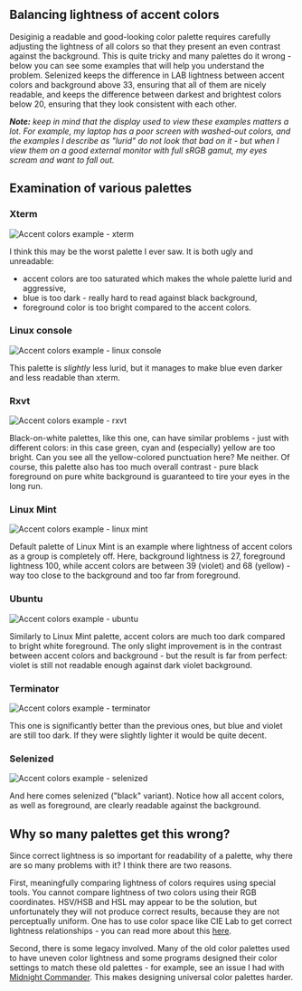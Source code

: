 Balancing lightness of accent colors
------------------------------------

Desiginig a readable and good-looking color palette requires carefully
adjusting the lightness of all colors so that they present an even contrast
against the background.  This is quite tricky and many palettes do it wrong -
below you can see some examples that will help you understand the problem.
Selenized keeps the difference in LAB lightness between accent colors and
background above 33, ensuring that all of them are nicely readable, and keeps
the difference between darkest and brightest colors below 20, ensuring that
they look consistent with each other.

_**Note:** keep in mind that the display used to view these examples matters a
lot.  For example, my laptop has a poor screen with washed-out colors, and the
examples I describe as "lurid" do not look that bad on it - but when I view
them on a good external monitor with full sRGB gamut, my eyes scream and want
to fall out._



Examination of various palettes
-------------------------------

### Xterm

![Accent colors example - xterm](http://i.imgur.com/E0yIUFv.png)

I think this may be the worst palette I ever saw.  It is both ugly and
unreadable:
- accent colors are too saturated which makes the whole palette lurid and
  aggressive,
- blue is too dark - really hard to read against black background,
- foreground color is too bright compared to the accent colors.



### Linux console

![Accent colors example - linux console](http://i.imgur.com/bq3C487.png)

This palette is *slightly* less lurid, but it manages to make blue even darker
and less readable than xterm.



### Rxvt

![Accent colors example - rxvt](http://i.imgur.com/bCJWGVr.png)

Black-on-white palettes, like this one, can have similar problems - just with
different colors: in this case green, cyan and (especially) yellow are too
bright.  Can you see all the yellow-colored punctuation here?  Me neither.  Of
course, this palette also has too much overall contrast - pure black foreground
on pure white background is guaranteed to tire your eyes in the long run.



### Linux Mint

![Accent colors example - linux mint](http://i.imgur.com/NdGbiHg.png)

Default palette of Linux Mint is an example where lightness of accent colors as
a group is completely off.  Here, background lightness is 27, foreground
lightness 100, while accent colors are between 39 (violet) and 68 (yellow) -
way too close to the background and too far from foreground.



### Ubuntu

![Accent colors example - ubuntu](http://i.imgur.com/WkYpoie.png)

Similarly to Linux Mint palette, accent colors are much too dark compared to
bright white foreground.  The only slight improvement is in the contrast
between accent colors and background - but the result is far from perfect:
violet is still not readable enough against dark violet background.



### Terminator

![Accent colors example - terminator](http://i.imgur.com/ya6vZrn.png)

This one is significantly better than the previous ones, but blue and violet
are still too dark.  If they were slightly lighter it would be quite decent.



### Selenized

![Accent colors example - selenized](http://i.imgur.com/4b5Z1be.png)

And here comes selenized ("black" variant).  Notice how all accent colors, as
well as foreground, are clearly readable against the background.



Why so many palettes get this wrong?
------------------------------------

Since correct lightness is so important for readability of a palette, why there
are so many problems with it?  I think there are two reasons.

First, meaningfully comparing lightness of colors requires using special tools.
You cannot compare lightness of two colors using their RGB coordinates.
HSV/HSB and HSL may appear to be the solution, but unfortunately they will not
produce correct results, because they are not perceptually uniform.  One has to
use color space like CIE Lab to get correct lightness relationships - you can
read more about this
[here](https://vis4.net/blog/posts/avoid-equidistant-hsv-colors/).

Second, there is some legacy involved.  Many of the old color palettes used to
have uneven color lightness and some programs designed their color settings to
match these old palettes - for example, see an issue I had with [Midnight
Commander](https://github.com/janek-warchol/selenized/issues/7).  This makes
designing universal color palettes harder.

